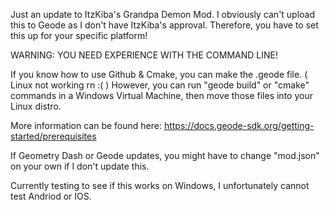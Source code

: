 Just an update to ItzKiba's Grandpa Demon Mod. I obviously can't upload this to Geode as I don't have ItzKiba's approval. Therefore, you have to set this up for your specific platform!

WARNING: YOU NEED EXPERIENCE WITH THE COMMAND LINE!

If you know how to use Github & Cmake, you can make the .geode file. ( Linux not working rn :( )
However, you can run "geode build" or "cmake" commands in a Windows Virtual Machine, then move those files into your Linux distro.

More information can be found here: https://docs.geode-sdk.org/getting-started/prerequisites

If Geometry Dash or Geode updates, you might have to change "mod.json" on your own if I don't update this.

Currently testing to see if this works on Windows, I unfortunately cannot test Andriod or IOS.
